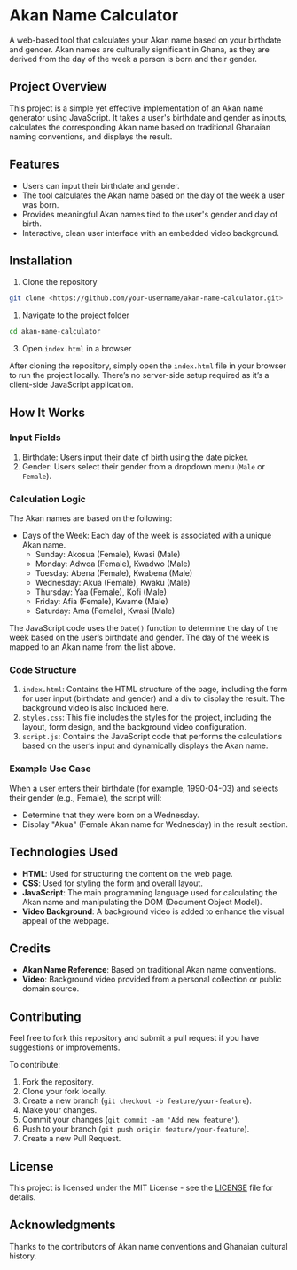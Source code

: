 # Akan Name Calculator

A web-based tool that calculates your Akan name based on your birthdate and gender. Akan names are culturally significant in Ghana, as they are derived from the day of the week a person is born and their gender.

## Project Overview

This project is a simple yet effective implementation of an Akan name generator using JavaScript. It takes a user's birthdate and gender as inputs, calculates the corresponding Akan name based on traditional Ghanaian naming conventions, and displays the result.

## Features

- Users can input their birthdate and gender.
- The tool calculates the Akan name based on the day of the week a user was born.
- Provides meaningful Akan names tied to the user's gender and day of birth.
- Interactive, clean user interface with an embedded video background.

## Installation

1. Clone the repository

```bash
git clone <https://github.com/your-username/akan-name-calculator.git>
```

1. Navigate to the project folder

```bash
cd akan-name-calculator
```

3. Open `index.html` in a browser

After cloning the repository, simply open the `index.html` file in your browser to run the project locally. There’s no server-side setup required as it’s a client-side JavaScript application.

## How It Works

### Input Fields

1. Birthdate: Users input their date of birth using the date picker.
2. Gender: Users select their gender from a dropdown menu (`Male` or `Female`).

### Calculation Logic

The Akan names are based on the following:

- Days of the Week: Each day of the week is associated with a unique Akan name.
  - Sunday: Akosua (Female), Kwasi (Male)
  - Monday: Adwoa (Female), Kwadwo (Male)
  - Tuesday: Abena (Female), Kwabena (Male)
  - Wednesday: Akua (Female), Kwaku (Male)
  - Thursday: Yaa (Female), Kofi (Male)
  - Friday: Afia (Female), Kwame (Male)
  - Saturday: Ama (Female), Kwasi (Male)

The JavaScript code uses the `Date()` function to determine the day of the week based on the user’s birthdate and gender. The day of the week is mapped to an Akan name from the list above.

### Code Structure

1. `index.html`: Contains the HTML structure of the page, including the form for user input (birthdate and gender) and a div to display the result. The background video is also included here.
2. `styles.css`: This file includes the styles for the project, including the layout, form design, and the background video configuration.
3. `script.js`: Contains the JavaScript code that performs the calculations based on the user’s input and dynamically displays the Akan name.

### Example Use Case

When a user enters their birthdate (for example, 1990-04-03) and selects their gender (e.g., Female), the script will:

- Determine that they were born on a Wednesday.
- Display "Akua" (Female Akan name for Wednesday) in the result section.

## Technologies Used

- **HTML**: Used for structuring the content on the web page.
- **CSS**: Used for styling the form and overall layout.
- **JavaScript**: The main programming language used for calculating the Akan name and manipulating the DOM (Document Object Model).
- **Video Background**: A background video is added to enhance the visual appeal of the webpage.

## Credits

- **Akan Name Reference**: Based on traditional Akan name conventions.
- **Video**: Background video provided from a personal collection or public domain source.

## Contributing

Feel free to fork this repository and submit a pull request if you have suggestions or improvements.

To contribute:

1. Fork the repository.
2. Clone your fork locally.
3. Create a new branch (`git checkout -b feature/your-feature`).
4. Make your changes.
5. Commit your changes (`git commit -am 'Add new feature'`).
6. Push to your branch (`git push origin feature/your-feature`).
7. Create a new Pull Request.

## License

This project is licensed under the MIT License - see the [LICENSE](LICENSE) file for details.

## Acknowledgments

Thanks to the contributors of Akan name conventions and Ghanaian cultural history.
